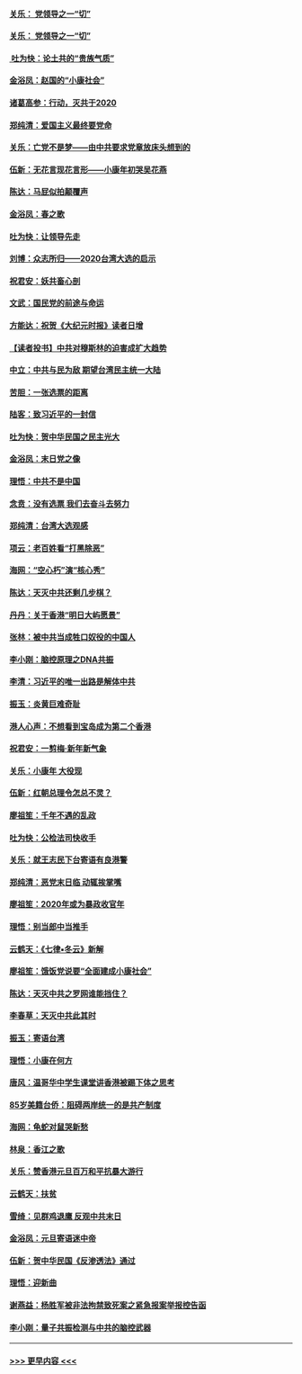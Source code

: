 #### [关乐： 党领导之一“切”](../pages/nsc993/n11805439.md?t=01200131) 
#### [关乐： 党领导之一“切”](../pages/nsc993/n11804505.md?t=01200131) 
#### [ 吐为快：论土共的“贵族气质”](../pages/nsc993/n11804490.md?t=01200131) 
#### [金浴凤：赵国的“小康社会”](../pages/nsc993/n11804452.md?t=01200131) 
#### [诸葛高参：行动，灭共于2020](../pages/nsc993/n11804120.md?t=01200131) 
#### [郑纯清：爱国主义最终要党命](../pages/nsc993/n11802197.md?t=01200131) 
#### [关乐：亡党不是梦——由中共要求党章放床头想到的](../pages/nsc993/n11802156.md?t=01200131) 
#### [伍新：无花言现花言形——小康年初哭吴花燕](../pages/nsc993/n11800044.md?t=01200131) 
#### [陈达：马屁似拍颠覆声](../pages/nsc993/n11800010.md?t=01200131) 
#### [金浴凤：春之歌](../pages/nsc993/n11797687.md?t=01200131) 
#### [吐为快：让领导先走](../pages/nsc993/n11797512.md?t=01200131) 
#### [刘博：众志所归——2020台湾大选的启示](../pages/nsc993/n11796878.md?t=01200131) 
#### [祝君安：妖共畜心剖](../pages/nsc993/n11794273.md?t=01200131) 
#### [文武：国民党的前途与命运](../pages/nsc993/n11794198.md?t=01200131) 
#### [方能达：祝贺《大纪元时报》读者日增](../pages/nsc993/n11793807.md?t=01200131) 
#### [【读者投书】中共对穆斯林的迫害成扩大趋势](../pages/nsc993/n11791371.md?t=01200131) 
#### [中立：中共与民为敌 期望台湾民主统一大陆](../pages/nsc993/n11790392.md?t=01200131) 
#### [苦胆：一张选票的距离](../pages/nsc993/n11788914.md?t=01200131) 
#### [陆客：致习近平的一封信](../pages/nsc993/n11788867.md?t=01200131) 
#### [吐为快：贺中华民国之民主光大](../pages/nsc993/n11788618.md?t=01200131) 
#### [金浴凤：末日党之像](../pages/nsc993/n11787475.md?t=01200131) 
#### [理悟：中共不是中国](../pages/nsc993/n11787463.md?t=01200131) 
#### [念贲：没有选票  我们去奋斗去努力](../pages/nsc993/n11787398.md?t=01200131) 
#### [郑纯清：台湾大选观感](../pages/nsc993/n11786210.md?t=01200131) 
#### [项云：老百姓看“打黑除恶”](../pages/nsc993/n11785398.md?t=01200131) 
#### [海网：“空心朽”演“核心秀”](../pages/nsc993/n11783874.md?t=01200131) 
#### [陈达：天灭中共还剩几步棋？](../pages/nsc993/n11783719.md?t=01200131) 
#### [丹丹：关于香港“明日大屿愿景”](../pages/nsc993/n11783273.md?t=01200131) 
#### [张林：被中共当成牲口奴役的中国人](../pages/nsc993/n11782397.md?t=01200131) 
#### [李小刚：脑控原理之DNA共振](../pages/nsc993/n11780962.md?t=01200131) 
#### [李清：习近平的唯一出路是解体中共](../pages/nsc993/n11780866.md?t=01200131) 
#### [振玉：炎黄巨难奇耻](../pages/nsc993/n11779632.md?t=01200131) 
#### [港人心声：不想看到宝岛成为第二个香港](../pages/nsc993/n11778817.md?t=01200131) 
#### [祝君安：一剪梅‧新年新气象](../pages/nsc993/n11776340.md?t=01200131) 
#### [关乐：小康年 大役现](../pages/nsc993/n11774213.md?t=01200131) 
#### [伍新：红朝总理令怎总不灵？](../pages/nsc993/n11770813.md?t=01200131) 
#### [廖祖笙：千年不遇的乱政](../pages/nsc993/n11770373.md?t=01200131) 
#### [吐为快：公检法司快收手](../pages/nsc993/n11770359.md?t=01200131) 
#### [关乐：就王志民下台寄语有良港警](../pages/nsc993/n11769903.md?t=01200131) 
#### [郑纯清：恶党末日临 动辄挨掌嘴](../pages/nsc993/n11769356.md?t=01200131) 
#### [廖祖笙：2020年或为暴政收官年](../pages/nsc993/n11768216.md?t=01200131) 
#### [理悟：别当郎中当推手](../pages/nsc993/n11768243.md?t=01200131) 
#### [云鹤天：《七律▪冬云》新解](../pages/nsc993/n11768204.md?t=01200131) 
#### [廖祖笙：饿饭党说要“全面建成小康社会”](../pages/nsc993/n11767482.md?t=01200131) 
#### [陈达：天灭中共之罗网谁能挡住？](../pages/nsc993/n11767465.md?t=01200131) 
#### [李春草：天灭中共此其时](../pages/nsc993/n11767452.md?t=01200131) 
#### [振玉：寄语台湾](../pages/nsc993/n11767432.md?t=01200131) 
#### [理悟：小康在何方](../pages/nsc993/n11767394.md?t=01200131) 
#### [唐风：温哥华中学生课堂讲香港被踢下体之思考](../pages/nsc993/n11766848.md?t=01200131) 
#### [85岁美籍台侨：阻碍两岸统一的是共产制度](../pages/nsc993/n11765043.md?t=01200131) 
#### [海网：龟蛇对鼠哭新愁](../pages/nsc993/n11764895.md?t=01200131) 
#### [林泉：香江之歌](../pages/nsc993/n11764415.md?t=01200131) 
#### [关乐：赞香港元旦百万和平抗暴大游行](../pages/nsc993/n11764382.md?t=01200131) 
#### [云鹤天：扶贫](../pages/nsc993/n11764245.md?t=01200131) 
#### [雪绮：见群鸡退鹰  反观中共末日](../pages/nsc993/n11762112.md?t=01200131) 
#### [金浴凤：元旦寄语迷中帝](../pages/nsc993/n11761788.md?t=01200131) 
#### [伍新：贺中华民国《反渗透法》通过](../pages/nsc993/n11761994.md?t=01200131) 
#### [理悟：迎新曲](../pages/nsc993/n11761152.md?t=01200131) 
#### [谢燕益：杨胜军被非法拘禁致死案之紧急报案举报控告函](../pages/nsc993/n11756134.md?t=01200131) 
#### [李小刚：量子共振检测与中共的脑控武器](../pages/nsc993/n11754518.md?t=01200131) 

----
#### [ >>> 更早内容 <<< ](../indexes/nsc993-earlier.md)
